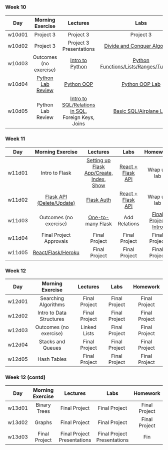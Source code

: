 ### Week 10
| Day | Morning Exercise | Lectures | Labs | Homework |
|:---:|:-----------:|:-------:|:-----------:|:-----------:|
| w10d01 | Project 3 | Project 3 | Project 3 | Project 3 |
| w10d02 | Project 3 | Project 3 Presentations | [Divide and Conquer Algorithms](../w10d02/instructor_notes/divide-and-conquer-sorts) | [Python Prep](../w10d02/homework/README.md) |
| w10d03 | Outcomes (no exercise) | [Intro to Python](../w10d03/instructor_notes/) | [Python Functions/Lists/Ranges/Tuples/etc](../w10d03/student_labs) | [Python State Capitals](../w10d03/homework/README.md) |
| w10d04 | [Python Lab Review](../w10d04/morning_exercise) | [Python OOP](../w10d04/instructor_notes/python-classes.md) | [Python OOP Lab](../w10d04/student_labs/python-oop.md) | [Python OOP Build](../w10d04/homework/python-oop-snowman.md) |
| w10d05 | Python Lab Review | [Intro to SQL/Relations in SQL](../w10d05/instructor_notes), Foreign Keys, Joins | [Basic SQL/Airplane Lab](../w10d05/student_labs/) | [Carmen Sandiego](../w10d05/homework/carmen-sandiego/README.md) |

### Week 11
| Day | Morning Exercise | Lectures | Labs | Homework |
|:---:|:-----------:|:-------:|:-----------:|:-----------:|
| w11d01 | Intro to Flask | [Setting up Flask App/Create, Index, Show](../4_APIs_and_full_stack/w11d01/instructor_notes/flask-intro-get-post.md) | [React + Flask API](../4_APIs_and_full_stack/w11d01/student_labs/flask-react-app.md) | Wrap up lab |
| w11d02 | [Flask API (Delete/Update)](../4_APIs_and_full_stack/w11d02/instructor_notes/README.md)| [Flask Auth](../4_APIs_and_full_stack/w11d02/instructor_notes/flask-register-login.md) | [React + Flask API](../4_APIs_and_full_stack/w11d02/student_labs/flask-react-app.md) | Wrap up lab |
| w11d03 | Outcomes (no exercise) | [One-to-many Flask](../4_APIs_and_full_stack/w11d03/instructor_notes/flask-one-to-many.md) | Add Relations | [Final Project Intro](../7_project_files/final_project/README.md) |
| w11d04 | Final Project Approvals | Final Project | Final Project | Final Project |
| w11d05 | [React/Flask/Heroku](../4_APIs_and_full_stack/w11d05/morning_exercise/README.md) | Final Project | Final Project | Final Project |


### Week 12
| Day | Morning Exercise | Lectures | Labs | Homework |
|:---:|:-----------:|:-------:|:-----------:|:-----------:|
| w12d01 | Searching Algorithms | Final Project | Final Project | Final Project |
| w12d02 | Intro to Data Structures | Final Project | Final Project | Final Project |
| w12d03 | Outcomes (no exercise) | Linked Lists | Final Project | Final Project |
| w12d04 | Stacks and Queues | Final Project | Final Project | Final Project |
| w12d05 | Hash Tables | Final Project | Final Project | Final Project |

### Week 12 (contd)
| Day | Morning Exercise | Lectures | Labs | Homework |
|:---:|:-----------:|:-------:|:-----------:|:-----------:|
| w13d01 | Binary Trees | Final Project | Final Project | Final Project |
| w13d02 | Graphs | Final Project | Final Project | Final Project |
| w13d03 | Final Project | Final Project Presentations | Final Project Presentations | Fin |
